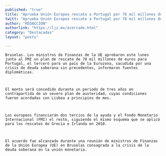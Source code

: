 ```yaml
---
published: "true"
title: "Aprueba Unión Europea rescate a Portugal por 78 mil millones de euros"
twitt: "Aprueba Unión Europea rescate a Portugal por 78 mil millones de euros"
author: "REDACCION"
authorlink: "https://ljz.mx/acercade.html"
category: "Destacadas"
layout: "posts"

---
```



  
    Bruselas. Los ministros de Finanzas de la UE aprobaron este lunes junto al FMI un plan de rescate de 78 mil millones de euros para Portugal, el tercero para un país de la Eurozona, sacudida por una crisis de deuda soberana sin precedentes, informaron fuentes diplomáticas.
  
  
  
    El monto será concedido durante un periodo de tres años en contrapartida de un severo plan de austeridad, cuyas condiciones fueron acordadas con Lisboa a principios de mes.
  
  
  
    Los europeos financiarán dos tercios de la ayuda y el Fondo Monetario Internacional (FMI) el resto, siguiendo el mismo esquema que se aplicó para los rescates de Grecia e Irlanda en 2010.
  
  
  
    El acuerdo fue alcanzado durante una reunión de ministros de Finanzas de la Unión Europea (UE) en Bruselas consagrada a la crisis de la deuda soberana en la unión monetaria.
  

